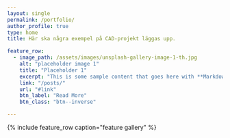 ```yaml
---
layout: single
permalink: /portfolio/
author_profile: true
type: home
title: Här ska några exempel på CAD-projekt läggas upp. 

feature_row:
  - image_path: /assets/images/unsplash-gallery-image-1-th.jpg
    alt: "placeholder image 1"
    title: "Placeholder 1"
    excerpt: "This is some sample content that goes here with **Markdown** formatting."
    link: "/posts/"
    url: "#link"
    btn_label: "Read More"
    btn_class: "btn--inverse"

---
```




{% include feature_row caption="feature gallery" %}